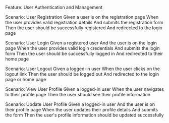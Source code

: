 Feature: User Authentication and Management

  Scenario: User Registration
    Given a user is on the registration page
    When the user provides valid registration details
    And submits the registration form
    Then the user should be successfully registered
    And redirected to the login page

  Scenario: User Login
    Given a registered user
    And the user is on the login page
    When the user provides valid login credentials
    And submits the login form
    Then the user should be successfully logged in
    And redirected to their home page

  Scenario: User Logout
    Given a logged-in user
    When the user clicks on the logout link
    Then the user should be logged out
    And redirected to the login page or home page

  Scenario: View User Profile
    Given a logged-in user
    When the user navigates to their profile page
    Then the user should see their profile information

  Scenario: Update User Profile
    Given a logged-in user
    And the user is on their profile page
    When the user updates their profile details
    And submits the form
    Then the user's profile information should be updated successfully
